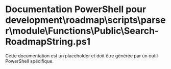 # Documentation PowerShell pour development\roadmap\scripts\parser\module\Functions\Public\Search-RoadmapString.ps1

Cette documentation est un placeholder et doit être générée par un outil PowerShell spécifique.
